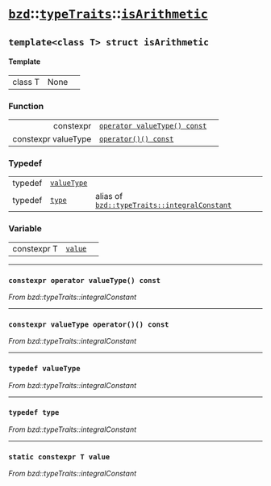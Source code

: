 # [`bzd`](../../../index.md)::[`typeTraits`](../../index.md)::[`isArithmetic`](../index.md)

## `template<class T> struct isArithmetic`

#### Template
||||
|---:|:---|:---|
|class T|None||
### Function
||||
|---:|:---|:---|
|constexpr|[`operator valueType() const`](./index.md)||
|constexpr valueType|[`operator()() const`](./index.md)||
### Typedef
||||
|---:|:---|:---|
|typedef|[`valueType`](./index.md)||
|typedef|[`type`](./index.md)|alias of [`bzd::typeTraits::integralConstant`](../integralconstant/index.md)|
### Variable
||||
|---:|:---|:---|
|constexpr T|[`value`](./index.md)||
------
### `constexpr operator valueType() const`
*From bzd::typeTraits::integralConstant*


------
### `constexpr valueType operator()() const`
*From bzd::typeTraits::integralConstant*


------
### `typedef valueType`
*From bzd::typeTraits::integralConstant*


------
### `typedef type`
*From bzd::typeTraits::integralConstant*


------
### `static constexpr T value`
*From bzd::typeTraits::integralConstant*


